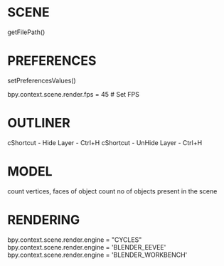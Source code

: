 
# SCENE
getFilePath()

# PREFERENCES
setPreferencesValues()

bpy.context.scene.render.fps = 45    # Set FPS


# OUTLINER
cShortcut - Hide Layer - Ctrl+H
cShortcut - UnHide Layer - Ctrl+H


# MODEL
count vertices, faces of object
count no of objects present in the scene


# RENDERING
bpy.context.scene.render.engine = "CYCLES"
bpy.context.scene.render.engine = 'BLENDER_EEVEE'
bpy.context.scene.render.engine = 'BLENDER_WORKBENCH'






